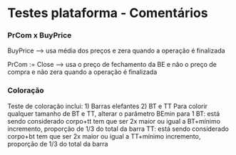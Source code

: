 # Testes plataforma - Comentários

### PrCom x BuyPrice
BuyPrice --> usa média dos preços e zera quando a operação é finalizada

PrCom := Close --> usa o preço de fechamento da BE e não o preço de compra e não zera quando a operação é finalizada

### Coloração
Teste de coloração inclui:
    1) Barras elefantes
    2) BT e TT
        Para colorir qualquer tamanho de BT e TT, alterar o parâmetro BEmin para 1
        BT: está sendo considerado corpo+tt tem que ser 2x maior ou igual a BT+mínimo incremento, proporção de 1/3 do total da barra
        TT: está sendo considerado corpo+bt tem que ser 2x maior ou igual a TT+mínimo incremento, proporção de 1/3 do total da barra

